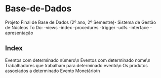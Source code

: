 # Base-de-Dados
Projeto Final de Base de Dados (2º ano, 2º Semestre)- Sistema de Gestão de Núcleos
To Do:
-views
-index
-procedures
-trigger
-udfs
-interface
-apresentação

## Index
Eventos com determinado número\n
Eventos com determinado nome\n
Trabalhadores que trabalham para determinado evento\n
Os produtos associados a determinado Evento Monetário\n
